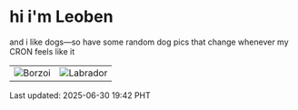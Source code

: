 # hi i'm Leoben

and i like dogs—so have some random dog pics that change whenever my CRON feels like it

|  |  |
|--------|----------|
| ![Borzoi](https://random-dog-vercel.vercel.app/api/random-borzoi?v=1751283761) | ![Labrador](https://random-dog-vercel.vercel.app/api/random-labrador?v=1751283761) |

Last updated: 2025-06-30 19:42 PHT
